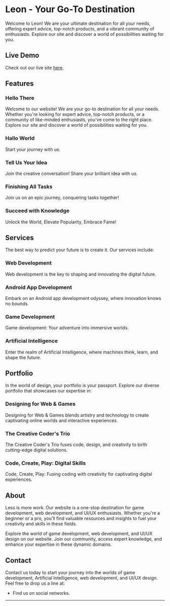 # Leon - Your Go-To Destination

Welcome to Leon! We are your ultimate destination for all your needs, offering expert advice, top-notch products, and a vibrant community of enthusiasts. Explore our site and discover a world of possibilities waiting for you.

## Live Demo
Check out our live site [here](https://hammad36.github.io/LeonTemplate/).

## Features

### Hello There
Welcome to our website! We are your go-to destination for all your needs. Whether you're looking for expert advice, top-notch products, or a community of like-minded enthusiasts, you've come to the right place. Explore our site and discover a world of possibilities waiting for you.

### Hallo World
Start your journey with us.

### Tell Us Your Idea
Join the creative conversation! Share your brilliant idea with us.

### Finishing All Tasks
Join us on an epic journey, conquering tasks together!

### Succeed with Knowledge
Unlock the World, Elevate Popularity, Embrace Fame!

## Services
The best way to predict your future is to create it. Our services include:

### Web Development
Web development is the key to shaping and innovating the digital future.

### Android App Development
Embark on an Android app development odyssey, where innovation knows no bounds.

### Game Development
Game development: Your adventure into immersive worlds.

### Artificial Intelligence
Enter the realm of Artificial Intelligence, where machines think, learn, and shape the future.

## Portfolio
In the world of design, your portfolio is your passport. Explore our diverse portfolio that showcases our expertise in:

### Designing for Web & Games
Designing for Web & Games blends artistry and technology to create captivating online worlds and interactive experiences.

### The Creative Coder's Trio
The Creative Coder's Trio fuses code, design, and creativity to birth cutting-edge digital solutions.

### Code, Create, Play: Digital Skills
Code, Create, Play: Fusing coding with creativity for captivating digital experiences.

## About
Less is more work. Our website is a one-stop destination for game development, web development, and UI/UX enthusiasts. Whether you're a beginner or a pro, you'll find valuable resources and insights to fuel your creativity and skills in these fields.

Explore the world of game development, web development, and UI/UX design on our website. Join our community, access expert knowledge, and enhance your expertise in these dynamic domains.

## Contact
Contact us today to start your journey into the worlds of game development, Artificial Intelligence, web development, and UI/UX design. Feel free to drop us a line at:

- Find us on social networks.

---
